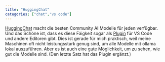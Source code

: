 ```yaml
---
title: "HuggingChat"
categories: ["chat","vs code"]
---
```

[HuggingChat](https://huggingface.co/chat/) macht die besten Community AI Modelle für jeden verfügbar. Und das Schöne ist, dass es diese Fäigkeit sogar als  [Plugin](https://github.com/huggingface/llm-vscode) für VS Code und andere Editoren gibt.  Dies ist gerade für mich praktisch, weil meine Maschinen oft nicht leistungsstark genug sind, um alle Modelle mit ollama lokal auszuführen. Aber es ist auch eine gute Möglichkeit, um zu sehen, wie gut die Modelle sind. (Den letzte Satz hat das Plugin ergänzt.)
